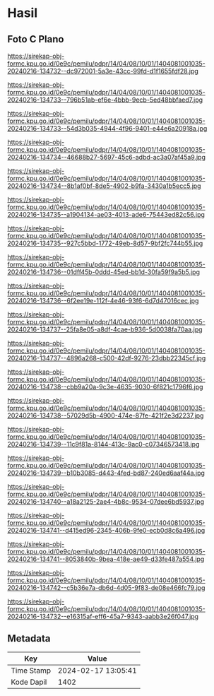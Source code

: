 # Hasil

## Foto C Plano

https://sirekap-obj-formc.kpu.go.id/0e9c/pemilu/pdpr/14/04/08/10/01/1404081001035-20240216-134732--dc972001-5a3e-43cc-99fd-d1f1655fdf28.jpg

https://sirekap-obj-formc.kpu.go.id/0e9c/pemilu/pdpr/14/04/08/10/01/1404081001035-20240216-134733--796b51ab-ef6e-4bbb-9ecb-5ed48bbfaed7.jpg

https://sirekap-obj-formc.kpu.go.id/0e9c/pemilu/pdpr/14/04/08/10/01/1404081001035-20240216-134733--54d3b035-4944-4f96-9401-e44e6a20918a.jpg

https://sirekap-obj-formc.kpu.go.id/0e9c/pemilu/pdpr/14/04/08/10/01/1404081001035-20240216-134734--46688b27-5697-45c6-adbd-ac3a07af45a9.jpg

https://sirekap-obj-formc.kpu.go.id/0e9c/pemilu/pdpr/14/04/08/10/01/1404081001035-20240216-134734--8b1af0bf-8de5-4902-b9fa-3430a1b5ecc5.jpg

https://sirekap-obj-formc.kpu.go.id/0e9c/pemilu/pdpr/14/04/08/10/01/1404081001035-20240216-134735--a1904134-ae03-4013-ade6-75443ed82c56.jpg

https://sirekap-obj-formc.kpu.go.id/0e9c/pemilu/pdpr/14/04/08/10/01/1404081001035-20240216-134735--927c5bbd-1772-49eb-8d57-9bf2fc744b55.jpg

https://sirekap-obj-formc.kpu.go.id/0e9c/pemilu/pdpr/14/04/08/10/01/1404081001035-20240216-134736--01dff45b-0ddd-45ed-bb1d-30fa59f9a5b5.jpg

https://sirekap-obj-formc.kpu.go.id/0e9c/pemilu/pdpr/14/04/08/10/01/1404081001035-20240216-134736--6f2ee19e-112f-4e46-93f6-6d7d47016cec.jpg

https://sirekap-obj-formc.kpu.go.id/0e9c/pemilu/pdpr/14/04/08/10/01/1404081001035-20240216-134737--25fa8e05-a8df-4cae-b936-5d0038fa70aa.jpg

https://sirekap-obj-formc.kpu.go.id/0e9c/pemilu/pdpr/14/04/08/10/01/1404081001035-20240216-134737--4896a268-c500-42df-9276-23dbb22345cf.jpg

https://sirekap-obj-formc.kpu.go.id/0e9c/pemilu/pdpr/14/04/08/10/01/1404081001035-20240216-134738--cbb9a20a-9c3e-4635-9030-6f821c1796f6.jpg

https://sirekap-obj-formc.kpu.go.id/0e9c/pemilu/pdpr/14/04/08/10/01/1404081001035-20240216-134738--57029d5b-4900-474e-87fe-421f2e3d2237.jpg

https://sirekap-obj-formc.kpu.go.id/0e9c/pemilu/pdpr/14/04/08/10/01/1404081001035-20240216-134739--11c9f81a-8144-413c-9ac0-c07346573418.jpg

https://sirekap-obj-formc.kpu.go.id/0e9c/pemilu/pdpr/14/04/08/10/01/1404081001035-20240216-134739--b10b3085-d443-4fed-bd87-240ed6aaf44a.jpg

https://sirekap-obj-formc.kpu.go.id/0e9c/pemilu/pdpr/14/04/08/10/01/1404081001035-20240216-134740--a18a2125-2ae4-4b8c-9534-07dee6bd5937.jpg

https://sirekap-obj-formc.kpu.go.id/0e9c/pemilu/pdpr/14/04/08/10/01/1404081001035-20240216-134741--d415ed96-2345-406b-9fe0-ecb0d8c6a496.jpg

https://sirekap-obj-formc.kpu.go.id/0e9c/pemilu/pdpr/14/04/08/10/01/1404081001035-20240216-134741--8053840b-9bea-418e-ae49-d33fe487a554.jpg

https://sirekap-obj-formc.kpu.go.id/0e9c/pemilu/pdpr/14/04/08/10/01/1404081001035-20240216-134742--c5b36e7a-db6d-4d05-9f83-de08e466fc79.jpg

https://sirekap-obj-formc.kpu.go.id/0e9c/pemilu/pdpr/14/04/08/10/01/1404081001035-20240216-134732--e16315af-eff6-45a7-9343-aabb3e26f047.jpg


## Metadata

| Key        | Value               |
| ---------- | ------------------- |
| Time Stamp | 2024-02-17 13:05:41 |
| Kode Dapil | 1402                |



